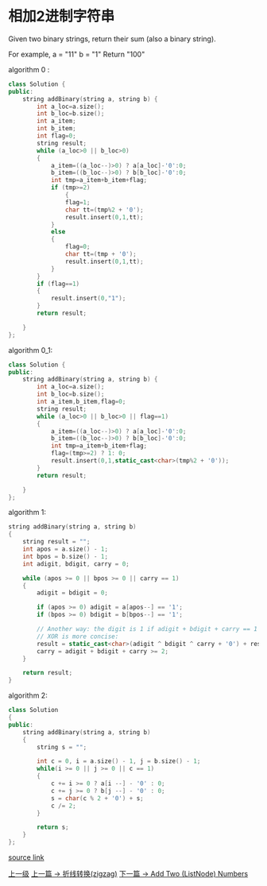 # 相加2进制字符串

Given two binary strings, return their sum (also a binary string).

For example,
a = "11"
b = "1"
Return "100"


algorithm 0 :

```c++
class Solution {
public:
    string addBinary(string a, string b) {
        int a_loc=a.size();
        int b_loc=b.size();
        int a_item;
        int b_item;
        int flag=0;
        string result;
        while (a_loc>0 || b_loc>0)
        {
            a_item=((a_loc--)>0) ? a[a_loc]-'0':0;
            b_item=((b_loc--)>0) ? b[b_loc]-'0':0;
            int tmp=a_item+b_item+flag;
            if (tmp>=2)
                {
                flag=1;
                char tt=(tmp%2 + '0');
                result.insert(0,1,tt);
            }
            else
            {
                flag=0;
                char tt=(tmp + '0');
                result.insert(0,1,tt);
            }
        }
        if (flag==1)
        {
            result.insert(0,"1");
        }
        return result;

    }
};
```

algorithm 0_1:

```c++
class Solution {
public:
    string addBinary(string a, string b) {
        int a_loc=a.size();
        int b_loc=b.size();
        int a_item,b_item,flag=0;
        string result;
        while (a_loc>0 || b_loc>0 || flag==1)
        {
            a_item=((a_loc--)>0) ? a[a_loc]-'0':0;
            b_item=((b_loc--)>0) ? b[b_loc]-'0':0;
            int tmp=a_item+b_item+flag;
            flag=(tmp>=2) ? 1: 0;
            result.insert(0,1,static_cast<char>(tmp%2 + '0'));
        }
        return result;

    }
};
```

algorithm 1:
```c++
string addBinary(string a, string b)
{
    string result = "";
    int apos = a.size() - 1;
    int bpos = b.size() - 1;
    int adigit, bdigit, carry = 0;

    while (apos >= 0 || bpos >= 0 || carry == 1)
    {
        adigit = bdigit = 0;

        if (apos >= 0) adigit = a[apos--] == '1';
        if (bpos >= 0) bdigit = b[bpos--] == '1';

        // Another way: the digit is 1 if adigit + bdigit + carry == 1 or == 3, but I noticed that
        // XOR is more concise:
        result = static_cast<char>(adigit ^ bdigit ^ carry + '0') + result;
        carry = adigit + bdigit + carry >= 2;
    }

    return result;
}
```


algorithm 2:
```c++
class Solution
{
public:
    string addBinary(string a, string b)
    {
        string s = "";

        int c = 0, i = a.size() - 1, j = b.size() - 1;
        while(i >= 0 || j >= 0 || c == 1)
        {
            c += i >= 0 ? a[i --] - '0' : 0;
            c += j >= 0 ? b[j --] - '0' : 0;
            s = char(c % 2 + '0') + s;
            c /= 2;
        }

        return s;
    }
};
```

[source link](https://leetcode.com/problems/add-binary/discuss/)


[上一级](README.md)
[上一篇 -> 折线转换(zigzag)](ZigZag_Conversion.md)
[下一篇 -> Add Two (ListNode) Numbers](add_two_numbers.md)
